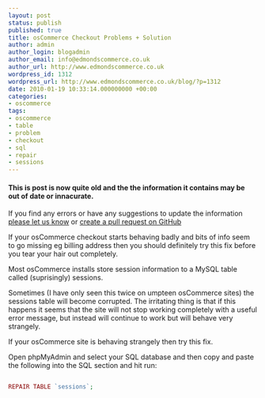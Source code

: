 ```yaml
---
layout: post
status: publish
published: true
title: osCommerce Checkout Problems + Solution
author: admin
author_login: blogadmin
author_email: info@edmondscommerce.co.uk
author_url: http://www.edmondscommerce.co.uk
wordpress_id: 1312
wordpress_url: http://www.edmondscommerce.co.uk/blog/?p=1312
date: 2010-01-19 10:33:14.000000000 +00:00
categories:
- oscommerce
tags:
- oscommerce
- table
- problem
- checkout
- sql
- repair
- sessions
---
```

<div class="oldpost"><h4>This is post is now quite old and the the information it contains may be out of date or innacurate.</h4>
<p>
If you find any errors or have any suggestions to update the information <a href="http://edmondscommerce.github.io/contact-us/index.html">please let us know</a>
or <a href="https://github.com/edmondscommerce/edmondscommerce.github.io">create a pull request on GitHub</a>
</p>
</div>
If your osCommerce checkout starts behaving badly and bits of info seem to go missing eg billing address then you should definitely try this fix before you tear your hair out completely.

Most osCommerce installs store session information to a MySQL table called (suprisingly) sessions.

Sometimes (I have only seen this twice on umpteen osCommerce sites) the sessions table will become corrupted. The irritating thing is that if this happens it seems that the site will not stop working completely with a useful error message, but instead will continue to work but will behave very strangely.

If your osCommerce site is behaving strangely then try this fix.

Open phpMyAdmin and select your SQL database and then copy and paste the following into the SQL section and hit run:

```php

REPAIR TABLE `sessions`;

```
